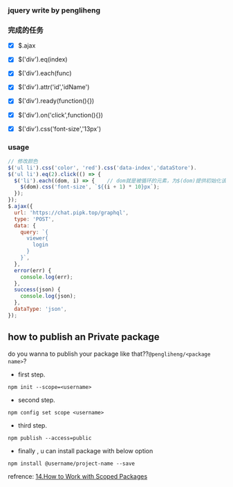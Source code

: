 ### jquery write by pengliheng


### 完成的任务
- [x] $.ajax
- [x] $('div').eq(index)
- [x] $('div').each(func)
- [x] $('div').attr('id','idName')
- [x] $('div').ready(function(){})
- [x] $('div').on('click',function(){})
- [x] $('div').css('font-size','13px')


### usage
```js
// 修改颜色
$('ul li').css('color', 'red').css('data-index','dataStore').
$('ul li').eq(2).click(() => {
  $('li').each((dom, i) => {    // dom就是被循环的元素，为$(dom)提供初始化该dom，第i个元素。
    $(dom).css('font-size', `${(i + 1) * 10}px`);
  });
});
$.ajax({
  url: 'https://chat.pipk.top/graphql',
  type: 'POST',
  data: {
    query: `{
      viewer{
        login
      }
    }`,
  },
  error(err) {
    console.log(err);
  },
  success(json) {
    console.log(json);
  },
  dataType: 'json',
});
```


## how to publish an Private package


do you wanna to publish your package like that??`@pengliheng/<package name>`?

- first step.
```
npm init --scope=<username>
```
- second step.
```
npm config set scope <username>
```
- third step.
```
npm publish --access=public
```
- finally , u can install package with below option
```
npm install @username/project-name --save
```


refrence: [14.How to Work with Scoped Packages](https://docs.npmjs.com/getting-started/scoped-packages)